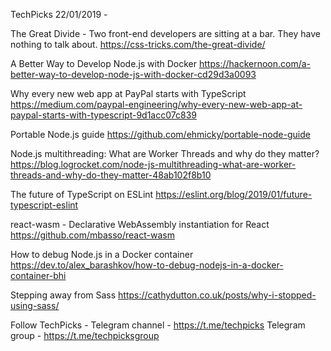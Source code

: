 TechPicks 22/01/2019 -

The Great Divide - Two front-end developers are sitting at a bar. They have nothing to talk about.
https://css-tricks.com/the-great-divide/

A Better Way to Develop Node.js with Docker
https://hackernoon.com/a-better-way-to-develop-node-js-with-docker-cd29d3a0093

Why every new web app at PayPal starts with TypeScript
https://medium.com/paypal-engineering/why-every-new-web-app-at-paypal-starts-with-typescript-9d1acc07c839

Portable Node.js guide
https://github.com/ehmicky/portable-node-guide

Node.js multithreading: What are Worker Threads and why do they matter?
https://blog.logrocket.com/node-js-multithreading-what-are-worker-threads-and-why-do-they-matter-48ab102f8b10

The future of TypeScript on ESLint
https://eslint.org/blog/2019/01/future-typescript-eslint

react-wasm - Declarative WebAssembly instantiation for React
https://github.com/mbasso/react-wasm

How to debug Node.js in a Docker container
https://dev.to/alex_barashkov/how-to-debug-nodejs-in-a-docker-container-bhi

Stepping away from Sass
https://cathydutton.co.uk/posts/why-i-stopped-using-sass/

Follow TechPicks -
Telegram channel - https://t.me/techpicks
Telegram group - https://t.me/techpicksgroup